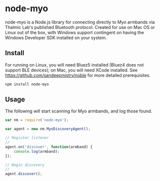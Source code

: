 # node-myo

node-myo is a Node.js library for connecting directly to Myo armbands via Thalmic Lab's published Bluetooth protocol. Created for use on Mac OS or Linux out of the box, with Windows support contingent on having the Windows Developer SDK installed on your system.

## Install

For running on Linux, you will need Bluez5 installed (Bluez4 does not support BLE devices); on Mac, you will need XCode installed. See https://github.com/sandeepmistry/noble for more detailed prerequisites.

```sh
npm install node-myo
```

## Usage

The following will start scanning for Myo armbands, and log those found.

```javascript
var nm = require('node-myo');

var agent = new nm.MyoDiscoveryAgent();

// Register listener
//
agent.on('discover', function(armband) {
	console.log(armband);
});

// Begin discovery
//
agent.discover();
```